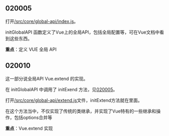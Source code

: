 ## 020005
打开[/src/core/global-api/index.js](../src/core/global-api/index.js)。

initGlobalAPI 函数定义了Vue上的全局API，包括全局配置等，可在Vue文档中看到这些东西。

**重点**：定义 VUE 全局 API

## 020010
这一部分说全局API Vue.extend 的实现。

在 initGlobalAPI 中调用了 initExend 方法，见[020005](#020005)。

打开[/src/core/global-api/extend.js](../src/core/global-api/extend.js)文件，initExtend方法就在里面。

在这个方法当中，不仅实现了传统的类继承，并实现了Vue特有的一些继承和操作，包括options合并等

**重点**：Vue.extend 实现




